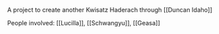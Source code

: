 
A project to create another Kwisatz Haderach through [[Duncan Idaho]]

People involved: [[Lucilla]], [[Schwangyu]], [[Geasa]]

